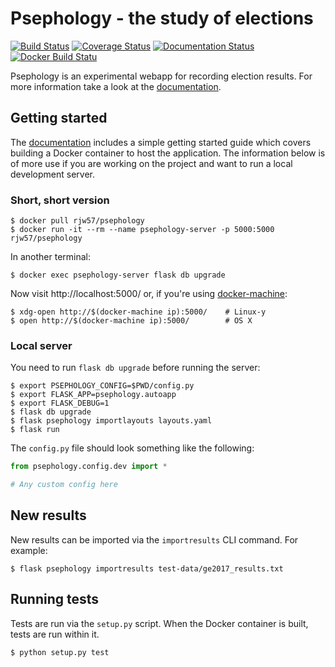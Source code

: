 # Psephology - the study of elections

[![Build
Status](https://travis-ci.org/rjw57/psephology.svg?branch=master)](https://travis-ci.org/rjw57/psephology)
[![Coverage
Status](https://coveralls.io/repos/github/rjw57/psephology/badge.svg?branch=master)](https://coveralls.io/github/rjw57/psephology?branch=master)
[![Documentation
Status](https://readthedocs.org/projects/psephology/badge/?version=latest)](http://psephology.readthedocs.io/en/latest/?badge=latest)
[![Docker Build
Statu](https://img.shields.io/docker/build/rjw57/psephology.svg)](https://hub.docker.com/r/rjw57/psephology/)

Psephology is an experimental webapp for recording election results. For more
information take a look at the
[documentation](http://psephology.readthedocs.io/en/latest/).

## Getting started

The [documentation](http://psephology.readthedocs.io/en/latest/) includes a
simple getting started guide which covers building a Docker container to host
the application. The information below is of more use if you are working on the
project and want to run a local development server.

### Short, short version

```console
$ docker pull rjw57/psephology
$ docker run -it --rm --name psephology-server -p 5000:5000 rjw57/psephology
```

In another terminal:

```console
$ docker exec psephology-server flask db upgrade
```

Now visit http://localhost:5000/ or, if you're using
[docker-machine](https://docs.docker.com/machine/):

```console
$ xdg-open http://$(docker-machine ip):5000/    # Linux-y
$ open http://$(docker-machine ip):5000/        # OS X
```

### Local server

You need to run ``flask db upgrade`` before running the server:

```console
$ export PSEPHOLOGY_CONFIG=$PWD/config.py
$ export FLASK_APP=psephology.autoapp
$ export FLASK_DEBUG=1
$ flask db upgrade
$ flask psephology importlayouts layouts.yaml
$ flask run
```

The ``config.py`` file should look something like the following:

```python
from psephology.config.dev import *

# Any custom config here
```

## New results

New results can be imported via the ``importresults`` CLI command. For example:

```console
$ flask psephology importresults test-data/ge2017_results.txt
```

## Running tests

Tests are run via the ``setup.py`` script. When the Docker container is built,
tests are run within it.

```console
$ python setup.py test
```
